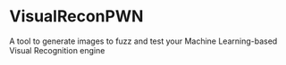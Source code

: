# VisualReconPWN
A tool to generate images to fuzz and test your Machine Learning-based Visual Recognition engine

